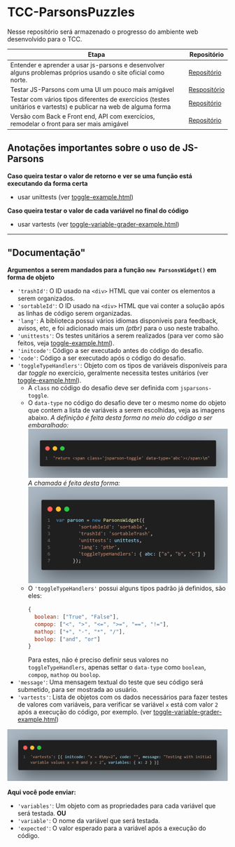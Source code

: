 # TCC-ParsonsPuzzles
 
Nesse repositório será armazenado o progresso do ambiente web desenvolvido para o TCC.

|   Etapa   |   Repositório   |
|-----------|-----------------|
| Entender e aprender a usar js-parsons e desenvolver alguns problemas próprios usando o site oficial como norte. | [Repositório](/1.%20Aprendendo%20js-parsons/) |
| Testar JS-Parsons com uma UI um pouco mais amigável | [Respositório](/2.%20Testando%20js-parsons%20(com%20UI)/) |
| Testar com vários tipos diferentes de exercícios (testes unitários e vartests) e publicar na web de alguma forma | [Repositório](/3.%20Versão%20do%20deploy%20e%20interpretador%20online/) |
| Versão com Back e Front end, API com exercícios, remodelar o front para ser mais amigável | [Repositório](/4.%20TODO%20Versão%20com%20backend%20e%20interpretador%20online/) |


## Anotações importantes sobre o uso de JS-Parsons

**Caso queira testar o valor de retorno e ver se uma função está executando da forma certa**  
  * usar unittests (ver [toggle-example.html](/1.%20Aprendendo%20js-parsons/examples/toggle-example.html))

**Caso queira testar o valor de cada variável no final do código**  
  * usar vartests (ver [toggle-variable-grader-example.html](/1.%20Aprendendo%20js-parsons/examples/toggle-variable-grader-example.html))
  
--------------------------
## "Documentação"
**Argumentos a serem mandados para a função ```new ParsonsWidget()``` em forma de objeto**  

* ```'trashId'```: O ID usado na ```<div>``` HTML que vai conter os elementos a serem organizados.
* ```'sortableId'```: O ID usado na ```<div>``` HTML que vai conter a solução após as linhas de código serem organizadas.
* ```'lang'```: A biblioteca possui vários idiomas disponíveis para feedback, avisos, etc, e foi adicionado mais um *(ptbr)* para o uso neste trabalho.
* ```'unittests'```: Os testes unitários a serem realizados (para ver como são feitos, veja [toggle-example.html](/1.%20Aprendendo%20js-parsons/examples/toggle-example.html)).
* ```'initcode'```: Código a ser executado antes do código do desafio.
* ```'code'```: Código a ser executado após o código do desafio.
* ```'toggleTypeHandlers'```: Objeto com os tipos de variáveis disponíveis para dar *toggle* no exercício, geralmente necessita testes unitários (ver [toggle-example.html](/1.%20Aprendendo%20js-parsons/examples/toggle-example.html)).
  * A ```class``` no código do desafio deve ser definida com ```jsparsons-toggle```.
  * O ```data-type``` no código do desafio deve ter o mesmo nome do objeto que contem a lista de variáveis a serem escolhidas, veja as imagens abaixo.
  *A definição é feita desta forma no meio do código a ser embaralhado:*  
  ![Imagem 1](/assets/toggleTypeHandlersExemplo2.png#img)
  *A chamada é feita desta forma:*
  ![Imagem 2](/assets/toggleTypeHandlersExemplo.png#img)  
  * O ```'toggleTypeHandlers'``` possui alguns tipos padrão já definidos, são eles:
    ```javascript
    {
      boolean: ["True", "False"],
      compop: ["<", ">", "<=", ">=", "==", "!="],
      mathop: ["+", "-", "*", "/"],
      boolop: ["and", "or"]
    }
    ```
    Para estes, não é preciso definir seus valores no ```toggleTypeHandlers```, apenas settar o ```data-type``` como ```boolean```, ```compop```, ```mathop``` ou ```boolop```.
* ```'message'```: Uma mensagem textual do teste que seu código será submetido, para ser mostrada ao usuário.
* ```'vartests'```: Lista de objetos com os dados necessários para fazer testes de valores com variáveis, para verificar se variável ```x``` está com valor ```2``` após a execução do código, por exemplo. (ver [toggle-variable-grader-example.html](/1.%20Aprendendo%20js-parsons/examples/toggle-variable-grader-example.html))
<img src="/assets/vartestsExemplo.png" max-width="38rem" border-radius="0.5rem">  

  **Aqui você pode enviar:**
  * ```'variables'```: Um objeto com as propriedades para cada variável que será testada.
  **OU**
  * ```'variable'```: O nome da variável que será testada.
  * ```'expected'```: O valor esperado para a variável após a execução do código.







<style>
img[src$="#img"] {
  border-radius:0.5rem;
  box-shadow: 4px 4px 15px 0px rgba(0,0,0,0.2);
  max-width: 38rem;
}
</style>